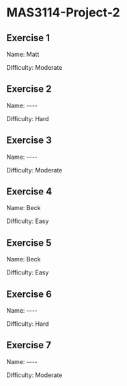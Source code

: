 # MAS3114-Project-2

## Exercise 1
Name: Matt

Difficulty: Moderate

## Exercise 2
Name: ----

Difficulty: Hard

## Exercise 3
Name: ----

Difficulty: Moderate

## Exercise 4
Name: Beck

Difficulty: Easy

## Exercise 5
Name: Beck

Difficulty: Easy

## Exercise 6
Name: ----

Difficulty: Hard

## Exercise 7
Name: ----

Difficulty: Moderate
